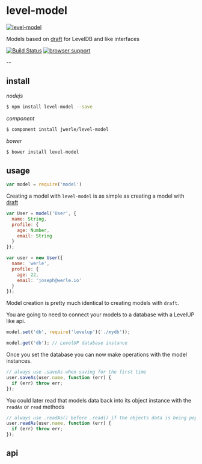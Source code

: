 level-model
====

[![level-model](http://www.toonpool.com/user/718/files/model_leans_on_stool_462135.jpg)]()

Models based on [draft](https://github.com/jwerle/draft) for LevelDB and like interfaces

[![Build Status](https://travis-ci.org/jwerle/level-model.png?branch=master)](https://travis-ci.org/jwerle/level-model)
[![browser support](https://ci.testling.com/jwerle/level-model.png)](https://ci.testling.com/jwerle/level-model)

--

## install

*nodejs*

```sh
$ npm install level-model --save
```

*component*

```sh
$ component install jwerle/level-model
```

*bower*

```sh
$ bower install level-model
```

## usage

```js
var model = require('model')
```

Creating a model with `level-model` is as simple as creating a model with [draft](https://github.com/jwerle/draft)

```js
var User = model('User', {
  name: String,
  profile: {
    age: Number,
    email: String
  }
});

var user = new User({
  name: 'werle',
  profile: {
    age: 22,
    email: 'joseph@werle.io'
  }
});
```

Model creation is pretty much identical to creating models with `draft`.

You are going to need to connect your models to a database with a LevelUP like api.

```js
model.set('db', require('levelup')('./mydb'));

model.get('db'); // LevelUP database instance
```
Once you set the database you can now make operations with the model instances.

```js
// always use .saveAs when saving for the first time
user.saveAs(user.name, function (err) {
  if (err) throw err;
});
```

You could later read that models data back into its object instance with the `readAs` or `read` methods

```js
// always use .readAs() before .read() if the objects data is being populated with database data instead of argument data to the model constructor as the readAs() function will set the internel savedName property.
user.readAs(user.name, function (err) {
  if (err) throw err;
});
```


## api
